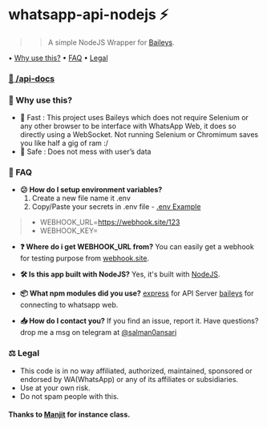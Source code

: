 
# whatsapp-api-nodejs ⚡
>> A simple NodeJS Wrapper for [Baileys](https://github.com/adiwajshing/Baileys). 

• [Why use this?](https://github.com/salman0ansari/whatsapp-api-nodejs/blob/main/README.md#whyuse) 
• [FAQ](https://github.com/salman0ansari/whatsapp-api-nodejs/blob/main/README.md#faq) 
• [Legal](https://github.com/salman0ansari/whatsapp-api-nodejs/blob/main/README.md#legal) 
### [📃 /api-docs](https://api.mdsalman.tech/api-docs/)

### [](https://github.com/salman0ansari/whatsapp-api-nodejs/blob/main/README.md#whyuse)🧐 Why use this?
- 🌠 Fast : This project uses Baileys which does not require Selenium or any other browser to be interface with WhatsApp Web, it does so directly using a WebSocket. Not running Selenium or Chromimum saves you like half a gig of ram :/
- 🔑 Safe : Does not mess with user’s data


### [](https://github.com/salman0ansari/whatsapp-api-nodejs/blob/main/README.md#faq)🤔 FAQ

-   **😕 How do I setup environment variables?** 
	1. Create a new file name it .env
	2. Copy/Paste your secrets in .env file - [.env Example](https://github.com/salman0ansari/whatsapp-api-nodejs/blob/main/.env.example ".env Example")

>- WEBHOOK_URL=https://webhook.site/123
>- WEBHOOK_KEY=

-  **❓ Where do i get WEBHOOK_URL from?** 
You can easily get a webhook for testing purpose from [webhook.site](https://webhook.site/ "webhook.site").

-  **🛠️ Is this app built with NodeJS?**
Yes, it's built with [NodeJS](https://nodejs.org/en/).
- **📦 What npm modules did you use?**
[express](https://github.com/expressjs/express) for API Server
  [baileys](https://github.com/adiwajshing/Baileys) for connecting to whatsapp web.

- **📥 How do I contact you?** 
If you find an issue, report it. Have questions? drop me a msg on telegram at [@salman0ansari](https://t.me/salman0ansari)


### [](https://github.com/salman0ansari/whatsapp-api-nodejs/blob/main/README.md#legal)⚖️ Legal
- This code is in no way affiliated, authorized, maintained, sponsored or endorsed by WA(WhatsApp) or any of its affiliates or subsidiaries.
- Use at your own risk.
- Do not spam people with this.

#### Thanks to [Manjit](https://github.com/Manjit2003) for instance class.
